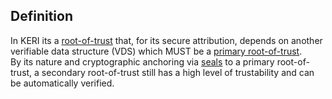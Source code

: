 ## Definition

In KERI its a [root-of-trust](root-of-trust) that, for its secure attribution, depends on another verifiable data structure (VDS) which MUST be a [primary root-of-trust](primary-root-of-trust).\
By its nature and cryptographic anchoring via [seals](seal) to a primary root-of-trust, a secondary root-of-trust still has a high level of trustability and can be automatically verified.
